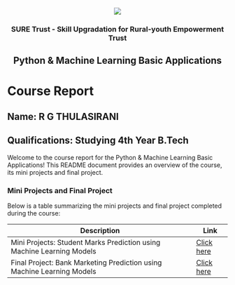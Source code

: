 <!-- PROJECT LOGO -->
<br />

<div align="center">
   <img src='https://user-images.githubusercontent.com/73131499/166115643-d3187f47-d38f-41b2-ae42-5ecbbc60de14.png' />


<h3 align="center">SURE Trust - Skill Upgradation for Rural-youth Empowerment Trust</h3>
  <h2> Python & Machine Learning Basic Applications </h2>
</div>

# Course Report

## Name: R G THULASIRANI

## Qualifications: Studying 4th Year B.Tech

Welcome to the course report for the  Python & Machine Learning Basic Applications! This README document provides an overview of the course, its mini projects and final project.

### Mini Projects and Final Project

Below is a table summarizing the mini projects and final project completed during the course:

| Description                               | Link                                    |
|-------------------------------------------|-----------------------------------------|
| Mini Projects: Student Marks Prediction using Machine Learning Models     | [Click here](https://github.com/Thulasiranirg/G27_PYTHON/tree/main/Mini%20Projects/R.G.Thulasirani)                         |
| Final Project: Bank Marketing Prediction using Machine Learning Models      | [Click here](https://github.com/sure-trust/G27_PYTHON/tree/main/Final%20Capstone%20Project/R.G.Thulasirani)                         |
